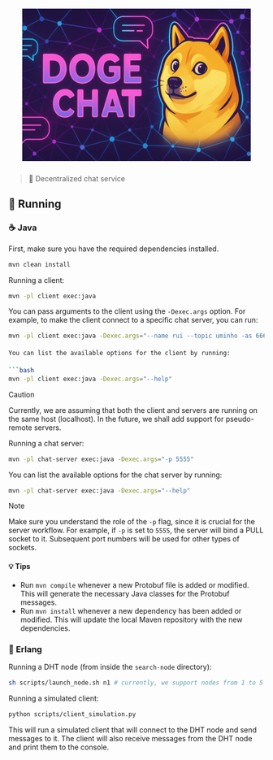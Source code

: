 <h1 align="center">
    <img src=".github/assets/logo.png" height="300" />
</h1>

> 📱 Decentralized chat service

## 🏃 Running

### ☕️ Java

First, make sure you have the required dependencies installed.

```bash
mvn clean install
```

Running a client:

```bash
mvn -pl client exec:java
```

You can pass arguments to the client using the `-Dexec.args` option. For example, to make the client connect to a specific chat server, you can run:

```bash
mvn -pl client exec:java -Dexec.args="--name rui --topic uminho -as 6667"

You can list the available options for the client by running:

```bash
mvn -pl client exec:java -Dexec.args="--help"
```

> [!CAUTION]
> Currently, we are assuming that both the client and servers are running on the same host (localhost). In the future, we shall add support for pseudo-remote servers.

Running a chat server:

```bash
mvn -pl chat-server exec:java -Dexec.args="-p 5555"
```

You can list the available options for the chat server by running:

```bash
mvn -pl chat-server exec:java -Dexec.args="--help"
```

> [!NOTE]
> Make sure you understand the role of the `-p` flag, since it is crucial for the server workflow. For example, if `-p` is set to `5555`, the server will bind a PULL socket to it. Subsequent port numbers will be used for other types of sockets.

#### 💡 Tips

- Run `mvn compile` whenever a new Protobuf file is added or modified. This will generate the necessary Java classes for the Protobuf messages.
- Run `mvn install` whenever a new dependency has been added or modified. This will update the local Maven repository with the new dependencies.

### 🔴 Erlang

Running a DHT node (from inside the `search-node` directory):

```bash
sh scripts/launch_node.sh n1 # currently, we support nodes from 1 to 5
```

Running a simulated client:

```bash
python scripts/client_simulation.py
```

This will run a simulated client that will connect to the DHT node and send messages to it. The client will also receive messages from the DHT node and print them to the console.
